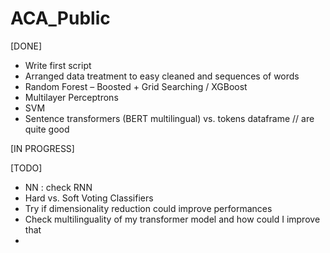 # ACA_Public

[DONE]

- Write first script
- Arranged data treatment to easy cleaned and sequences of words
- Random Forest – Boosted + Grid Searching / XGBoost
- Multilayer Perceptrons
- SVM
- Sentence transformers (BERT multilingual) vs. tokens dataframe // are quite good

[IN PROGRESS]


[TODO]

- NN : check RNN
- Hard vs. Soft Voting Classifiers
- Try if dimensionality reduction could improve performances
- Check multilinguality of my transformer model and how could I improve that
- 
